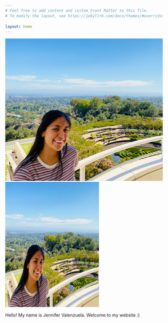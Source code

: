 ```yaml
---
# Feel free to add content and custom Front Matter to this file.
# To modify the layout, see https://jekyllrb.com/docs/themes/#overriding-theme-defaults

layout: home
---
```

![alt text](profilepicture.jpg) <img src="profilepicture.JPG" alt="profile picture" style="width:300px;height:400px;">

Hello! My name is Jennifer Valenzuela. Welcome to my website :)
